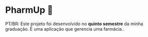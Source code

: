 # PharmUp :pill:
PT/BR: Este projeto foi desenvolvido no **quinto semestre** da minha graduação.
É uma aplicação que gerencia uma farmácia..
